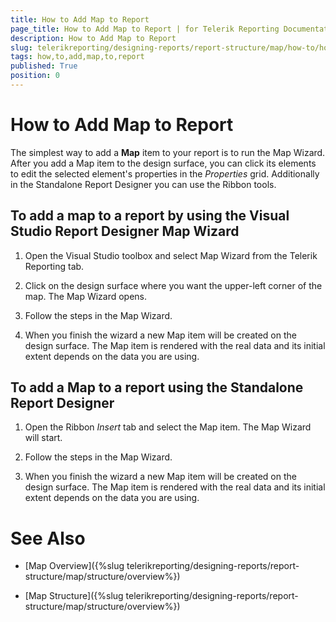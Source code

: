 ```yaml
---
title: How to Add Map to Report
page_title: How to Add Map to Report | for Telerik Reporting Documentation
description: How to Add Map to Report
slug: telerikreporting/designing-reports/report-structure/map/how-to/how-to-add-map-to-report
tags: how,to,add,map,to,report
published: True
position: 0
---
```


# How to Add Map to Report



The simplest way to add a __Map__ item to your report is to run the Map Wizard.         After you add a Map item to the design surface, you can click its elements to edit the selected element's properties in the        *Properties* grid. Additionally in the Standalone Report Designer you can use the Ribbon tools.       

## To add a map to a report by using the Visual Studio Report Designer Map Wizard

1. Open the Visual Studio toolbox and select Map Wizard from the Telerik Reporting tab.

1. Click on the design surface where you want the upper-left corner of the map.               The Map Wizard opens.             

1. Follow the steps in the Map Wizard.

1. When you finish the wizard a new Map item will be created on the design surface. The Map item is rendered with the real data               and its initial extent depends on the data you are using.             

## To add a Map to a report using the Standalone Report Designer

1. Open the Ribbon *Insert* tab and select the Map item. The Map Wizard will start.             

1. Follow the steps in the Map Wizard.

1. When you finish the wizard a new Map item will be created on the design surface. The Map item is rendered with the real data               and its initial extent depends on the data you are using.             

# See Also

 

* [Map Overview]({%slug telerikreporting/designing-reports/report-structure/map/structure/overview%})

 

* [Map Structure]({%slug telerikreporting/designing-reports/report-structure/map/structure/overview%})

